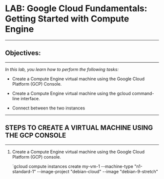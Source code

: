 # LAB: Google Cloud Fundamentals: Getting Started with Compute Engine
---
## Objectives:
---


*In this lab, you learn how to perform the following tasks:*

- Create a Compute Engine virtual machine using the Google Cloud Platform (GCP) Console.

- Create a Compute Engine virtual machine using the gcloud command-line interface.

- Connect between the two instances

---
## STEPS TO CREATE A VIRTUAL MACHINE USING THE GCP CONSOLE
---


1. Create a Compute Engine virtual machine using the Google Cloud Platform (GCP) console.

	`gcloud compute instances create my-vm-1 --machine-type "n1-standard-1" --image-project "debian-cloud" --image "debian-9-stretch"
